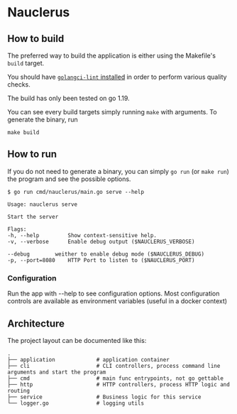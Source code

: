 # Nauclerus

## How to build

The preferred way to build the application is either using the Makefile's `build` target.

You should have [`golangci-lint` installed](https://golangci-lint.run/usage/install/) in order to perform various quality checks.

The build has only been tested on go 1.19.

You can see every build targets simply running `make` with arguments. To generate the binary, run

```
make build
```

## How to run

If you do not need to generate a binary, you can simply `go run` (or `make run`) the program and see the possible options.

```
$ go run cmd/nauclerus/main.go serve --help

Usage: nauclerus serve

Start the server

Flags:
-h, --help         Show context-sensitive help.
-v, --verbose      Enable debug output ($NAUCLERUS_VERBOSE)

--debug        weither to enable debug mode ($NAUCLERUS_DEBUG)
-p, --port=8080    HTTP Port to listen to ($NAUCLERUS_PORT)
```

### Configuration

Run the app with --help to see configuration options. Most configuration controls are available as environment variables (useful in a docker context)

## Architecture

The project layout can be documented like this:

```
.
├── application             # application container
├── cli                     # CLI controllers, process command line arguments and start the program
├── cmd                     # main func entrypoints, not go gettable
├── http                    # HTTP controllers, process HTTP logic and routing
├── service                 # Business logic for this service
└── logger.go               # logging utils
```